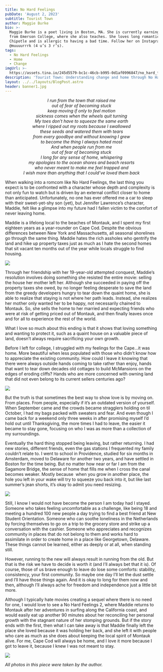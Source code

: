 ```yaml
---
title: No Hard Feelings
pubDate: 'August 2, 2023'
subtitle: Tourist Town
author: Maggie Burke
bio: >-
  Maggie Burke is a poet living in Boston, MA. She is currently earning her MFA
  from Emerson College, where she also teaches. She loves long romantic walks to
  Chipotle and is allergic to having a bad time. Follow her on Instagram
  @muuuurrrk (4 u’s 3 r’s).
tags:
  - No Hard Feelings
  - Home
  - Change
imgUrl: >-
  https://assets.tina.io/245d5579-bc1c-46cb-b995-0d1af0996847/no_hard_feelings_banner.png
description: 'Tourist Town: Understanding change and home through No Hard Feelings (2023)'
layout: ../../layouts/BlogPost.astro
header: banner1.jpg
---
```


<div align="center">

*I run from the town that raised me*<br>*out of fear of becoming stuck*<br>*keep moving if only to feel motion*<br>*sickness comes when the wheels quit turning* <br>*My toes don’t have to squeeze the same earth*<br>*where I ripped out my roots because I swallowed*<br>*these seeds and watered them with tears*<br>*from every goodbye and without knowing I grew*<br>*to become the thing I always hated most* <br>*And when people run from me*<br>*out of fear of becoming stuck*<br>*I long for any sense of home, whispering*<br>*my apologies to the ocean shores and beach resorts*<br>*who never meant to make me feel trapped and*<br>*I wish more than anything that I could’ve loved them back*

</div>

When walking into a romcom like No Hard Feelings, the last thing you expect is to be confronted with a character whose depth and complexity is not only fun to watch but is driven by an external conflict closer to home than anticipated. Unfortunately, no one has ever offered me a car to sleep with their sweet-yet-shy son (yet), but Jennifer Lawrence’s character, Maddie, felt like a glimpse into my future had I fallen victim to the comfort of never leaving home.

Maddie is a lifelong local to the beaches of Montauk, and I spent my first eighteen years as a year-rounder on Cape Cod. Despite the obvious differences between New York and Massachusetts, all seasonal shorelines go through the same thing. Maddie hates the rich assholes who gentrify the land and hike up property taxes just as much as I hate the second homes that sit vacant ten months out of the year while locals struggle to find housing.

![](</Screenshot 2023-08-01 at 10.23.46 AM.png>)

Through her friendship with her 19-year-old attempted conquest, Maddie’s resolution involves doing something she resisted the entire movie: selling the house her mother left her. Although she succeeded in paying off the property taxes she owed, by no longer feeling desperate to save the land from the greedy developers hungry to tear down the quaint home, she is able to realize that staying is not where her path leads. Instead, she realizes her mother only wanted her to be happy, not necessarily chained to Montauk. So, she sells the home to her married and expecting friends who were at risk of getting priced out of Montauk, and then finally leaves once and for all to experience the rest of the world.

What I love so much about this ending is that it shows that loving something and wanting to protect it, such as a quaint house on a valuable piece of land, doesn’t always require sacrificing your own growth. 

Before I left for college, I struggled with my feelings for the Cape…it was home. More beautiful when less populated with those who didn’t know how to appreciate the existing community. How could I leave it knowing that there were always outside hands coming to take rather than enjoy, hands that want to tear down decades old cottages to build McMansions on the edges of eroding cliffs? Hands who are more concerned with owning land that did not even belong to its current sellers centuries ago?

![](</Screenshot 2023-08-01 at 10.22.25 AM.png>)

But the truth is that sometimes the best way to show love is by moving on. From places. From people, especially if it’s an outdated version of yourself. When September came and the crowds became stragglers holding on til October, I had my bags packed with sweaters and fear. And even though I came back for a weekend only three weeks in after promising myself I’d hold out until Thanksgiving, the more times I had to leave, the easier it became to stay gone, focusing on who I was as more than a collection of my surroundings.

Eventually the hard thing stopped being leaving, but rather returning. I had new stories, different friends, even the gas stations I frequented my family couldn’t relate to. I went to school in Providence, studied for six months in Amsterdam, moved to Delaware for another two years, and have settled in Boston for the time being. But no matter how near or far I am from the Sagamore Bridge, the sense of home that fills me when I cross the canal becomes weaker. Mostly because  when you grow in another place, the hole you left in your wake will try to squeeze you back into it, but like last summer’s jean shorts, it’s okay to admit you need resizing.  

![](</Screenshot 2023-08-01 at 10.23.09 AM.png>)

Still, I know I would not have become the person I am today had I stayed. Someone who takes feeling uncomfortable as a challenge, like being 18 and meeting a hundred 100 new people a day trying to find a best friend at New Student Orientation. Someone who can soothe loneliness in the Netherlands by forcing themselves to go on a trip to the grocery store and strike up a conversation with the cashier. Someone who appreciates and recognizes community in places that do not belong to them and works hard to assimilate in order to create home in a place like Georgetown, Delaware. These things cannot be learned, either as deeply or at all, when standing still.

However, running to the new will always result in running from the old. But that is the risk we have to decide is worth it (and I’ll always bet that it is). Of course, those of us brave enough to leave do lose some comforts: stability, consistency, your first community. So maybe one day I’ll let the dust settle and I’ll have those things again. And it is okay to long for them now and then, although I’ll always ache for freedom and independence just a little bit more.

Although I typically hate movies creating a sequel where there is no need for one, I would love to see a No Hard Feelings 2, where Maddie returns to Montauk after her adventures in surfing along the California coast, and would easily eat up another 90 minutes about her reconciling her personal growth with the stagnant nature of her stomping grounds. But if the story ends with the first, then what I can take away is that Maddie finally left the place she loved because it was holding her back, and she left it with people who care as much as she does about keeping the local spirit of Montauk alive. For me, Cape Cod will always be home, and I love it more because I got to leave it, because I knew I was not meant to stay.

![](</Screenshot 2023-08-01 at 10.19.41 AM.png>)

*All photos in this piece were taken by the author.*
